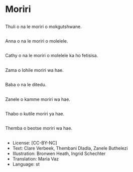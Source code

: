 # Moriri

##
Thuli o na le moriri o mokgutshwane.

##
Anna o na le moriri o molelele.

##
Cathy o na le moriri o molelele ka ho fetisisa.

##
Zama o lohile moriri wa hae.

##
Baba o na le ditedu.

##
Zanele o kamme moriri wa hae.

##
Thabo o kutile moriri ya hae.

##
Themba o beotse moriri wa hae.

##
* License: [CC-BY-NC]
* Text: Clare Verbeek, Thembani Dladla, Zanele Buthelezi
* Illustration: Bronwen Heath, Ingrid Schechter
* Translation: Maria Vaz
* Language: st
